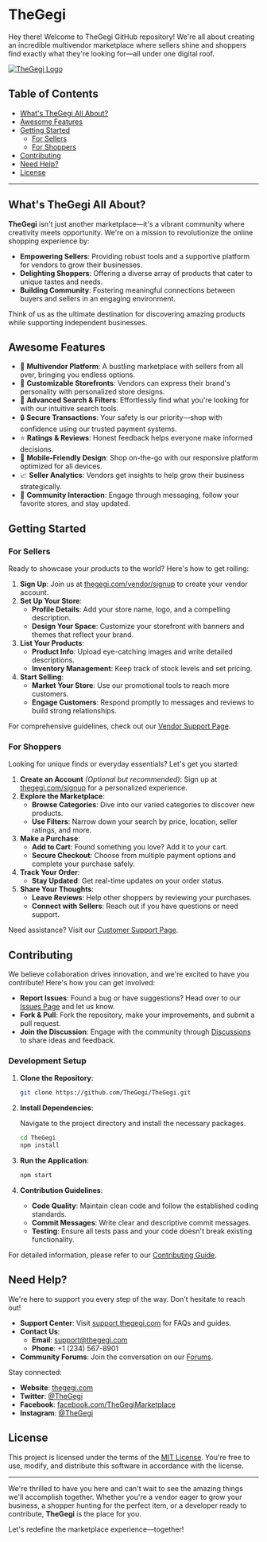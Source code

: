 # TheGegi

Hey there! Welcome to TheGegi GitHub repository! We're all about creating an incredible multivendor marketplace where sellers shine and shoppers find exactly what they're looking for—all under one digital roof.

[![TheGegi Logo](https://thegegi.com/web/src/Assets/logo/tg-48-48.png)](https://thegegi.com)

## Table of Contents

- [What's TheGegi All About?](#whats-thegegi-all-about)
- [Awesome Features](#awesome-features)
- [Getting Started](#getting-started)
  - [For Sellers](#for-sellers)
  - [For Shoppers](#for-shoppers)
- [Contributing](#contributing)
- [Need Help?](#need-help)
- [License](#license)

---

## What's TheGegi All About?

**TheGegi** isn't just another marketplace—it's a vibrant community where creativity meets opportunity. We're on a mission to revolutionize the online shopping experience by:

- **Empowering Sellers**: Providing robust tools and a supportive platform for vendors to grow their businesses.
- **Delighting Shoppers**: Offering a diverse array of products that cater to unique tastes and needs.
- **Building Community**: Fostering meaningful connections between buyers and sellers in an engaging environment.

Think of us as the ultimate destination for discovering amazing products while supporting independent businesses.

## Awesome Features

- 🔹 **Multivendor Platform**: A bustling marketplace with sellers from all over, bringing you endless options.
- 🎨 **Customizable Storefronts**: Vendors can express their brand's personality with personalized store designs.
- 🔎 **Advanced Search & Filters**: Effortlessly find what you're looking for with our intuitive search tools.
- 🔒 **Secure Transactions**: Your safety is our priority—shop with confidence using our trusted payment systems.
- ⭐ **Ratings & Reviews**: Honest feedback helps everyone make informed decisions.
- 📱 **Mobile-Friendly Design**: Shop on-the-go with our responsive platform optimized for all devices.
- 📈 **Seller Analytics**: Vendors get insights to help grow their business strategically.
- 💬 **Community Interaction**: Engage through messaging, follow your favorite stores, and stay updated.

## Getting Started

### For Sellers

Ready to showcase your products to the world? Here's how to get rolling:

1. **Sign Up**: Join us at [thegegi.com/vendor/signup](https://thegegi.com/vendor/signup) to create your vendor account.
2. **Set Up Your Store**:
   - **Profile Details**: Add your store name, logo, and a compelling description.
   - **Design Your Space**: Customize your storefront with banners and themes that reflect your brand.
3. **List Your Products**:
   - **Product Info**: Upload eye-catching images and write detailed descriptions.
   - **Inventory Management**: Keep track of stock levels and set pricing.
4. **Start Selling**:
   - **Market Your Store**: Use our promotional tools to reach more customers.
   - **Engage Customers**: Respond promptly to messages and reviews to build strong relationships.

For comprehensive guidelines, check out our [Vendor Support Page](https://support.thegegi.com/vendors).

### For Shoppers

Looking for unique finds or everyday essentials? Let's get you started:

1. **Create an Account** _(Optional but recommended)_: Sign up at [thegegi.com/signup](https://thegegi.com/signup) for a personalized experience.
2. **Explore the Marketplace**:
   - **Browse Categories**: Dive into our varied categories to discover new products.
   - **Use Filters**: Narrow down your search by price, location, seller ratings, and more.
3. **Make a Purchase**:
   - **Add to Cart**: Found something you love? Add it to your cart.
   - **Secure Checkout**: Choose from multiple payment options and complete your purchase safely.
4. **Track Your Order**:
   - **Stay Updated**: Get real-time updates on your order status.
5. **Share Your Thoughts**:
   - **Leave Reviews**: Help other shoppers by reviewing your purchases.
   - **Connect with Sellers**: Reach out if you have questions or need support.

Need assistance? Visit our [Customer Support Page](https://support.thegegi.com/customers).

## Contributing

We believe collaboration drives innovation, and we're excited to have you contribute! Here's how you can get involved:

- **Report Issues**: Found a bug or have suggestions? Head over to our [Issues Page](https://github.com/TheGegi/TheGegi/issues) and let us know.
- **Fork & Pull**: Fork the repository, make your improvements, and submit a pull request.
- **Join the Discussion**: Engage with the community through [Discussions](https://github.com/TheGegi/TheGegi/discussions) to share ideas and feedback.

### Development Setup

1. **Clone the Repository**:

   ```bash
   git clone https://github.com/TheGegi/TheGegi.git
   ```

2. **Install Dependencies**:

   Navigate to the project directory and install the necessary packages.

   ```bash
   cd TheGegi
   npm install
   ```

3. **Run the Application**:

   ```bash
   npm start
   ```

4. **Contribution Guidelines**:

   - **Code Quality**: Maintain clean code and follow the established coding standards.
   - **Commit Messages**: Write clear and descriptive commit messages.
   - **Testing**: Ensure all tests pass and your code doesn't break existing functionality.

For detailed information, please refer to our [Contributing Guide](https://github.com/TheGegi/TheGegi/blob/main/CONTRIBUTING.md).

## Need Help?

We're here to support you every step of the way. Don't hesitate to reach out!

- **Support Center**: Visit [support.thegegi.com](https://support.thegegi.com) for FAQs and guides.
- **Contact Us**:
  - **Email**: [support@thegegi.com](mailto:support@thegegi.com)
  - **Phone**: +1 (234) 567-8901
- **Community Forums**: Join the conversation on our [Forums](https://community.thegegi.com).

Stay connected:

- **Website**: [thegegi.com](https://thegegi.com)
- **Twitter**: [@TheGegi](https://twitter.com/TheGegi)
- **Facebook**: [facebook.com/TheGegiMarketplace](https://facebook.com/TheGegiMarketplace)
- **Instagram**: [@TheGegi](https://instagram.com/TheGegi)

## License

This project is licensed under the terms of the [MIT License](https://github.com/TheGegi/TheGegi/blob/main/LICENSE). You're free to use, modify, and distribute this software in accordance with the license.

---

We're thrilled to have you here and can't wait to see the amazing things we'll accomplish together. Whether you're a vendor eager to grow your business, a shopper hunting for the perfect item, or a developer ready to contribute, **TheGegi** is the place for you.

Let's redefine the marketplace experience—together!
